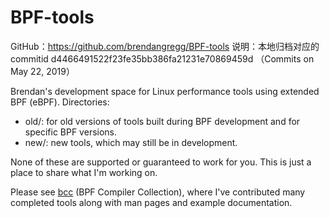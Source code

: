 BPF-tools
=========

GitHub：https://github.com/brendangregg/BPF-tools
说明：本地归档对应的commitid
d4466491522f23fe35bb386fa21231e70869459d （Commits on May 22, 2019）

Brendan's development space for Linux performance tools using extended BPF (eBPF). Directories:

- old/: for old versions of tools built during BPF development and for specific BPF versions.
- new/: new tools, which may still be in development.

None of these are supported or guaranteed to work for you. This is just a place to share what I'm working on.

Please see [bcc] \(BPF Compiler Collection\), where I've contributed many completed tools along with man pages and example documentation.

[bcc]: https://github.com/iovisor/bcc#tools

